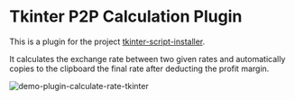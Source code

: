 # Tkinter P2P Calculation Plugin

This is a plugin for the project [tkinter-script-installer](https://github.com/keinermendoza/tkinter-script-installer).

It calculates the exchange rate between two given rates and automatically copies to the clipboard the final rate after deducting the profit margin.

![demo-plugin-calculate-rate-tkinter](https://github.com/user-attachments/assets/e4abcc83-3b5c-4142-a6f8-5401892baef9)
